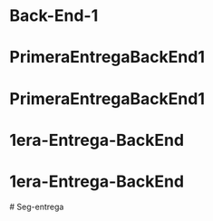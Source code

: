 # Back-End-1
# PrimeraEntregaBackEnd1
# PrimeraEntregaBackEnd1
# 1era-Entrega-BackEnd
# 1era-Entrega-BackEnd
#   S e g - e n t r e g a  
 